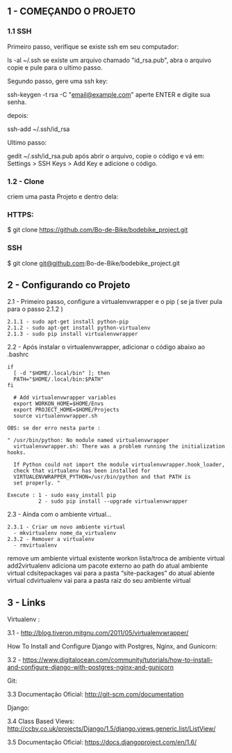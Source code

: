 
## 1 - COMEÇANDO O PROJETO

### 1.1 SSH

Primeiro passo, verifique se existe ssh em seu computador:

ls -al ~/.ssh
se existe um arquivo chamado "id_rsa.pub", abra o arquivo copie e pule para o ultimo passo.

Segundo passo, gere uma ssh key:

ssh-keygen -t rsa -C "email@example.com"
aperte ENTER e digite sua senha.

depois:

ssh-add ~/.ssh/id_rsa

Ultimo passo:

gedit ~/.ssh/id_rsa.pub
após abrir o arquivo, copie o código e vá em: Settings > SSH Keys > Add Key e adicione o código.

### 1.2 - Clone

criem uma pasta Projeto e dentro dela:

### HTTPS:

$ git clone https://github.com/Bo-de-Bike/bodebike_project.git

### SSH

$ git clone git@github.com:Bo-de-Bike/bodebike_project.git

## 2 - Configurando co Projeto 

  2.1 - Primeiro passo, configure a virtualenvwrapper e o pip ( se ja tiver pula para o passo 2.1.2 )
  
    2.1.1 - sudo apt-get install python-pip
    2.1.2 - sudo apt-get install python-virtualenv
    2.1.3 - sudo pip install virtualenvwrapper
    
  2.2 - Após instalar o virtualenvwrapper, adicionar o código abaixo ao .bashrc
  
    if
      [ -d "$HOME/.local/bin" ]; then
      PATH="$HOME/.local/bin:$PATH"
    fi
    
      # Add virtualenvwrapper variables
      export WORKON_HOME=$HOME/Envs
      export PROJECT_HOME=$HOME/Projects
      source virtualenvwrapper.sh
  
    OBS: se der erro nesta parte : 
  
    " /usr/bin/python: No module named virtualenvwrapper
      virtualenvwrapper.sh: There was a problem running the initialization hooks. 

      If Python could not import the module virtualenvwrapper.hook_loader,
      check that virtualenv has been installed for
      VIRTUALENVWRAPPER_PYTHON=/usr/bin/python and that PATH is
      set properly. "
      
    Execute : 1 - sudo easy_install pip
              2 - sudo pip install --upgrade virtualenvwrapper

  2.3 - Ainda com o ambiente virtual...
  
    2.3.1 - Criar um novo ambiente virtual
      - mkvirtualenv nome_da_virtualenv
    2.3.2 - Remover a virtualenv
      - rmvirtualenv
remove um ambiente virtual existente
workon
lista/troca de ambiente virtual
add2virtualenv
adiciona um pacote externo ao path do atual ambiente virtual
cdsitepackages
vai para a pasta “site-packages” do atual abiente virtual
cdvirtualenv
vai para a pasta raiz do seu ambiente virtual


## 3 - Links

Virtualenv : 

3.1 - http://blog.tiveron.mitgnu.com/2011/05/virtualenvwrapper/

How To Install and Configure Django with Postgres, Nginx, and Gunicorn:

3.2 - https://www.digitalocean.com/community/tutorials/how-to-install-and-configure-django-with-postgres-nginx-and-gunicorn

Git:

3.3 Documentação Oficial: http://git-scm.com/documentation

Django:

3.4 Class Based Views: http://ccbv.co.uk/projects/Django/1.5/django.views.generic.list/ListView/

3.5 Documentação Oficial: https://docs.djangoproject.com/en/1.6/
